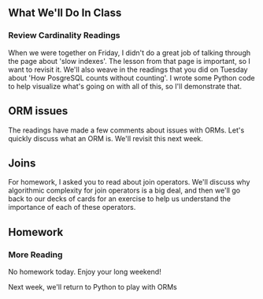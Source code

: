 ## What We'll Do In Class

### Review Cardinality Readings

When we were together on Friday, I didn't do a great job of talking through the page about 'slow indexes'. The lesson from that page is important, so I want to revisit it. We'll also weave in the readings that you did on Tuesday about 
'How PosgreSQL counts without counting'. I wrote some Python code to help visualize what's going on with all of this, so I'll demonstrate that.

## ORM issues

The readings have made a few comments about issues with ORMs. Let's quickly
discuss what an ORM is. We'll revisit this next week.

## Joins

For homework, I asked you to read about join operators. We'll discuss why
algorithmic complexity for join operators is a big deal, and then we'll go back to our decks of cards for an exercise to help us understand the importance of each of these operators.

## Homework

### More Reading
No homework today. Enjoy your long weekend!

Next week, we'll return to Python to play with ORMs
